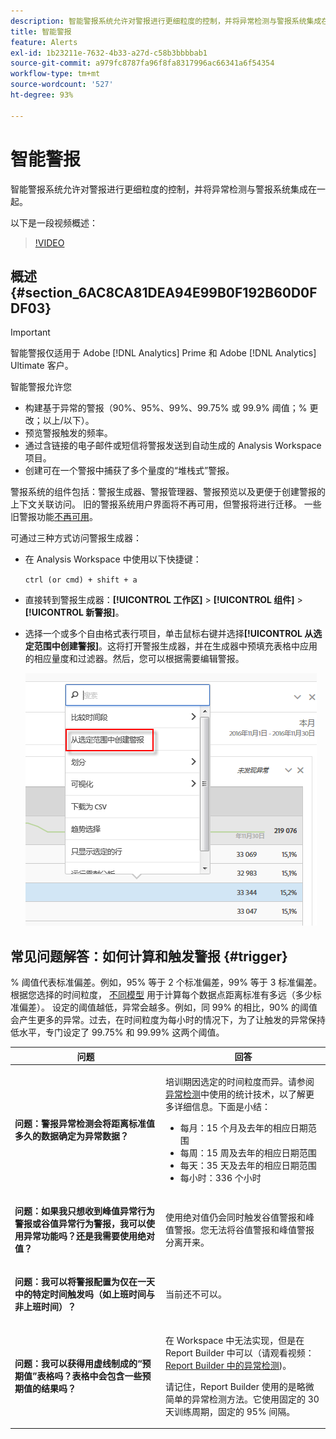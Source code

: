 ```yaml
---
description: 智能警报系统允许对警报进行更细粒度的控制，并将异常检测与警报系统集成在一起。
title: 智能警报
feature: Alerts
exl-id: 1b23211e-7632-4b33-a27d-c58b3bbbbab1
source-git-commit: a979fc8787fa96f8fa8317996ac66341a6f54354
workflow-type: tm+mt
source-wordcount: '527'
ht-degree: 93%

---
```


# 智能警报

智能警报系统允许对警报进行更细粒度的控制，并将异常检测与警报系统集成在一起。

以下是一段视频概述：

>[!VIDEO](https://video.tv.adobe.com/v/25446/?quality=12)

## 概述 {#section_6AC8CA81DEA94E99B0F192B60D0FDF03}

>[!IMPORTANT]
>
>智能警报仅适用于 Adobe [!DNL Analytics] Prime 和 Adobe [!DNL Analytics] Ultimate 客户。

智能警报允许您

* 构建基于异常的警报（90%、95%、99%、99.75% 或 99.9% 阈值；% 更改；以上/以下）。
* 预览警报触发的频率。
* 通过含链接的电子邮件或短信将警报发送到自动生成的 Analysis Workspace 项目。
* 创建可在一个警报中捕获了多个量度的“堆栈式”警报。

警报系统的组件包括：警报生成器、警报管理器、警报预览以及更便于创建警报的上下文关联访问。 旧的警报系统用户界面将不再可用，但警报将进行迁移。 一些旧警报功能[不再可用](https://experienceleague.adobe.com/docs/analytics/analyze/reports-analytics/alerts.html?lang=zh-Hans)。

可通过三种方式访问警报生成器：

* 在 Analysis Workspace 中使用以下快捷键：

  `ctrl (or cmd) + shift + a`
* 直接转到警报生成器：**[!UICONTROL 工作区]** > **[!UICONTROL 组件]** > **[!UICONTROL 新警报]**。
* 选择一个或多个自由格式表行项目，单击鼠标右键并选择&#x200B;**[!UICONTROL 从选定范围中创建警报]**。这将打开警报生成器，并在生成器中预填充表格中应用的相应量度和过滤器。然后，您可以根据需要编辑警报。

  ![](assets/create-alert-from-selection.png)


## 常见问题解答：如何计算和触发警报 {#trigger}

% 阈值代表标准偏差。例如，95% 等于 2 个标准偏差，99% 等于 3 标准偏差。根据您选择的时间粒度， [不同模型](/help/analyze/analysis-workspace/c-anomaly-detection/statistics-anomaly-detection.md) 用于计算每个数据点距离标准有多远（多少标准偏差）。 设定的阈值越低，异常会越多。例如，同 99% 的相比，90% 的阈值会产生更多的异常。过去，在时间粒度为每小时的情况下，为了让触发的异常保持低水平，专门设定了 99.75% 和 99.99% 这两个阈值。

<table id="table_B3AA85E1DE3543DCA34966A52E3CE4AB"> 
 <thead> 
  <tr> 
   <th colname="col1" class="entry"> 问题 </th> 
   <th colname="col2" class="entry"> 回答 </th> 
  </tr> 
 </thead>
 <tbody> 
  <tr> 
   <td colname="col1"> <p><b>问题：警报异常检测会将距离标准值多久的数据确定为异常数据？</b> </p> </td> 
   <td colname="col2"> <p>培训期因选定的时间粒度而异。请参阅<a href="/help/analyze/analysis-workspace/c-anomaly-detection/statistics-anomaly-detection.md">异常检测</a>中使用的统计技术，以了解更多详细信息。下面是小结： </p> 
    <ul id="ul_4F8C2A41F06C498DBF5E7AE5DE803773"> 
     <li id="li_E246091A3F1E484C8444AF4052FCA784">每月：15 个月及去年的相应日期范围 </li> 
     <li id="li_CC014FB38AE1492B9647E990C29BFB3C">每周：15 周及去年的相应日期范围 </li> 
     <li id="li_2517EE2097534324BE9C1B54CD181A62">每天：35 天及去年的相应日期范围 </li> 
     <li id="li_710BC8B009354542AA4962A59A646099">每小时：336 个小时 </li> 
    </ul> </td> 
  </tr> 
  <tr> 
   <td colname="col1"> <p><b>问题：如果我只想收到峰值异常行为警报或谷值异常行为警报，我可以使用异常功能吗？还是我需要使用绝对值？</b> </p> </td> 
   <td colname="col2"> <p>使用绝对值仍会同时触发谷值警报和峰值警报。您无法将谷值警报和峰值警报分离开来。 </p> </td> 
  </tr> 
  <tr> 
   <td colname="col1"> <p><b>问题：我可以将警报配置为仅在一天中的特定时间触发吗（如上班时间与非上班时间）？</b> </p> </td> 
   <td colname="col2"> <p>当前还不可以。 </p> </td> 
  </tr> 
  <tr> 
   <td colname="col1"> <p><b>问题：我可以获得用虚线制成的“预期值”表格吗？表格中会包含一些预期值的结果吗？</b> </p> </td> 
   <td colname="col2"> <p>在 Workspace 中无法实现，但是在 Report Builder 中可以（请观看视频：<a href="https://experienceleague.adobe.com/docs/analytics-learn/tutorials/exporting/report-builder/anomaly-detection-in-report-builder.html?lang=zh-Hans"  >Report Builder 中的异常检测</a>)。 </p> <p>请记住，Report Builder 使用的是略微简单的异常检测方法。它使用固定的 30 天训练周期，固定的 95% 间隔。 </p> </td> 
  </tr> 
 </tbody> 
</table>
